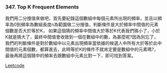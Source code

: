 ### 347. Top K Frequent Elements

我們用二分搜值來做吧，首先要紀錄這個數組中每個元素所出現的頻率，並且以頻率為0到頻率為數組長度n為範圍做二分搜值，判斷條件是大於頻率中間值的元素個數是否大於等於K，
如果這個猜的頻率中間值大於等於K代表我們猜小了，小於K就是猜大了，最終中間值會收斂到一個在數組中的數，為甚麼呢?因為別忘了，我們的判斷條件是對於數組中以元素出現頻率當依據的候選人中所有大於等於此中間值的元素個數，都算進去，此時等於K的條件不就肯定要是數組中的元素嗎?，最後再將這個猜中的頻率去跟數組中元素比對一下，即可找到答案。

[Leetcode](https://leetcode.com/problems/top-k-frequent-elements/)

